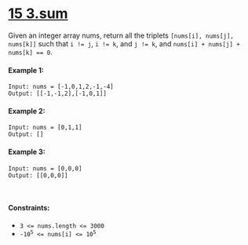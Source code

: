 # [15 3.sum](https://leetcode.com/problems/3sum/description/)
Given an integer array nums, return all the triplets `[nums[i], nums[j], nums[k]]` such that `i != j`, `i != k`, and `j != k`, and `nums[i] + nums[j] + nums[k] == 0`.

#### Example 1:
```shell 
Input: nums = [-1,0,1,2,-1,-4]
Output: [[-1,-1,2],[-1,0,1]]
```

#### Example 2:
```shell 
Input: nums = [0,1,1]
Output: []
```

#### Example 3:
```shell 
Input: nums = [0,0,0]
Output: [[0,0,0]]
```

<br>

#### Constraints:
- `3 <= nums.length <= 3000`
- <code>-10<sup>5</sup> <= nums[i] <= 10<sup>5</sup></code> 
